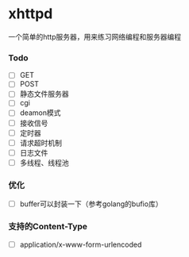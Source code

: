 # xhttpd
一个简单的http服务器，用来练习网络编程和服务器编程

### Todo
- [ ] GET
- [ ] POST
- [ ] 静态文件服务器
- [ ] cgi
- [ ] deamon模式
- [ ] 接收信号
- [ ] 定时器
- [ ] 请求超时机制
- [ ] 日志文件
- [ ] 多线程、线程池

### 优化
- [ ] buffer可以封装一下（参考golang的bufio库）

### 支持的Content-Type
- [ ] application/x-www-form-urlencoded
